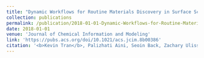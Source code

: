 ```yaml
---
title: "Dynamic Workflows for Routine Materials Discovery in Surface Science"
collection: publications
permalink: /publication/2018-01-01-Dynamic-Workflows-for-Routine-Materials-Discovery-in-Surface-Science
date: 2018-01-01
venue: 'Journal of Chemical Information and Modeling'
link: 'https://pubs.acs.org/doi/10.1021/acs.jcim.8b00386'
citation: '<b>Kevin Tran</b>, Palizhati Aini, Seoin Back, Zachary Ulissi, "Dynamic Workflows for Routine Materials Discovery in Surface Science". Journal of Chemical Information and Modeling, 2018.'
---
```

